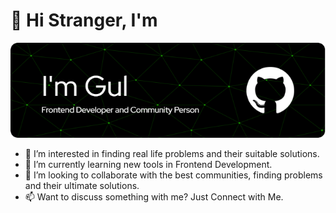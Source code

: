 # 👋 Hi Stranger, I'm

![Muhammad Gulzaib](header-gul.png)

- 👀 I’m interested in finding real life problems and their suitable solutions.
- 🌱 I’m currently learning new tools in Frontend Development.
- 💞️ I’m looking to collaborate with the best communities, finding problems and their ultimate solutions.
- 📫 Want to discuss something with me? Just Connect with Me.

<!---
imgul/imgul is a ✨ special ✨ repository because its `README.md` (this file) appears on your GitHub profile.
You can click the Preview link to take a look at your changes.
--->
